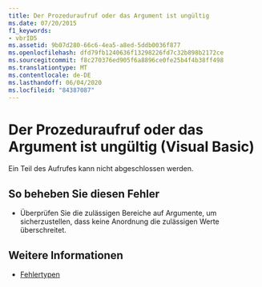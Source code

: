 ```yaml
---
title: Der Prozeduraufruf oder das Argument ist ungültig
ms.date: 07/20/2015
f1_keywords:
- vbrID5
ms.assetid: 9b07d280-66c6-4ea5-a8ed-5ddb0036f877
ms.openlocfilehash: dfd79fb1240636f13298226fd7c32b898b2172ce
ms.sourcegitcommit: f8c270376ed905f6a8896ce0fe25b4f4b38ff498
ms.translationtype: MT
ms.contentlocale: de-DE
ms.lasthandoff: 06/04/2020
ms.locfileid: "84387087"
---
```

# <a name="procedure-call-or-argument-is-not-valid-visual-basic"></a>Der Prozeduraufruf oder das Argument ist ungültig (Visual Basic)
Ein Teil des Aufrufes kann nicht abgeschlossen werden.  
  
## <a name="to-correct-this-error"></a>So beheben Sie diesen Fehler  
  
- Überprüfen Sie die zulässigen Bereiche auf Argumente, um sicherzustellen, dass keine Anordnung die zulässigen Werte überschreitet.  
  
## <a name="see-also"></a>Weitere Informationen

- [Fehlertypen](../../programming-guide/language-features/error-types.md)
